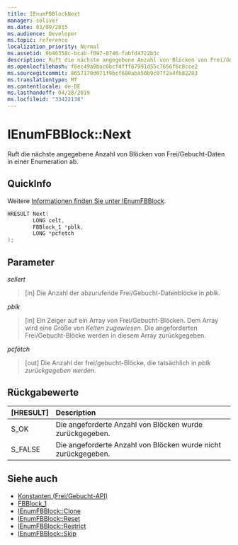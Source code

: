```yaml
---
title: IEnumFBBlockNext
manager: soliver
ms.date: 03/09/2015
ms.audience: Developer
ms.topic: reference
localization_priority: Normal
ms.assetid: 9b46358c-bcab-f097-8746-fabfd4722b3c
description: Ruft die nächste angegebene Anzahl von Blöcken von Frei/Gebucht-Daten in einer Enumeration ab.
ms.openlocfilehash: f6ec49a9bac6bcf4fff67991d55c7656f6c8cce2
ms.sourcegitcommit: 8657170d071f9bcf680aba50b9c07f2a4fb82283
ms.translationtype: MT
ms.contentlocale: de-DE
ms.lasthandoff: 04/28/2019
ms.locfileid: "33422138"
---
```

# <a name="ienumfbblocknext"></a>IEnumFBBlock::Next

Ruft die nächste angegebene Anzahl von Blöcken von Frei/Gebucht-Daten in einer Enumeration ab.
  
## <a name="quick-info"></a>QuickInfo

Weitere [Informationen finden Sie unter IEnumFBBlock](ienumfbblock.md).
  
```cpp
HRESULT Next(  
        LONG celt,
        FBBlock_1 *pblk,
        LONG *pcfetch
);
```

## <a name="parameters"></a>Parameter

_sellert_
  
> [in] Die Anzahl der abzurufende Frei/Gebucht-Datenblöcke in *pblk.* 
    
_pblk_
  
> [in] Ein Zeiger auf ein Array von Frei/Gebucht-Blöcken. Dem Array wird eine Größe von *Kelten zugewiesen.* Die angeforderten Frei/Gebucht-Blöcke werden in diesem Array zurückgegeben. 
    
_pcfetch_
  
> [out] Die Anzahl der frei/gebucht-Blöcke, die tatsächlich in *pblk zurückgegeben werden.* 
    
## <a name="return-values"></a>Rückgabewerte

|**[HRESULT]**|**Description**|
|:-----|:-----|
|S_OK  <br/> |Die angeforderte Anzahl von Blöcken wurde zurückgegeben.  <br/> |
|S_FALSE  <br/> |Die angeforderte Anzahl von Blöcken wurde nicht zurückgegeben.  <br/> |
   
## <a name="see-also"></a>Siehe auch

- [Konstanten (Frei/Gebucht-API)](constants-free-busy-api.md)  
- [FBBlock_1](fbblock_1.md)  
- [IEnumFBBlock::Clone](ienumfbblock-clone.md)  
- [IEnumFBBlock::Reset](ienumfbblock-reset.md)  
- [IEnumFBBlock::Restrict](ienumfbblock-restrict.md)  
- [IEnumFBBlock::Skip](ienumfbblock-skip.md)

